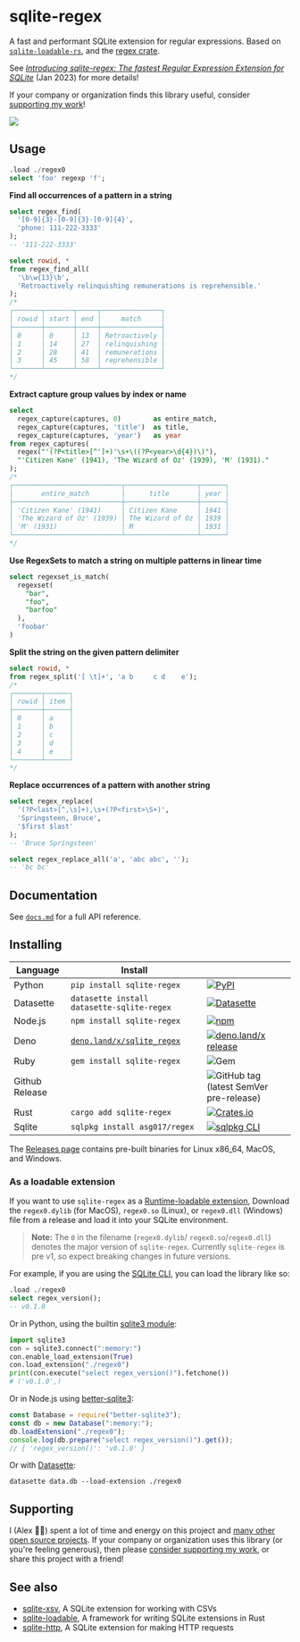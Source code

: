 
# sqlite-regex

A fast and performant SQLite extension for regular expressions. Based on [`sqlite-loadable-rs`](https://github.com/asg017/sqlite-loadable-rs), and the [regex crate](https://crates.io/crates/regex).

See [_Introducing sqlite-regex: The fastest Regular Expression Extension for SQLite_](https://observablehq.com/@asg017/introducing-sqlite-regex) (Jan 2023) for more details!

If your company or organization finds this library useful, consider [supporting my work](#supporting)!

![](./benchmarks/dates.png)

## Usage

```sql
.load ./regex0
select 'foo' regexp 'f';

```

**Find all occurrences of a pattern in a string**

```sql
select regex_find(
  '[0-9]{3}-[0-9]{3}-[0-9]{4}',
  'phone: 111-222-3333'
);
-- '111-222-3333'

select rowid, *
from regex_find_all(
  '\b\w{13}\b',
  'Retroactively relinquishing remunerations is reprehensible.'
);
/*
┌───────┬───────┬─────┬───────────────┐
│ rowid │ start │ end │     match     │
├───────┼───────┼─────┼───────────────┤
│ 0     │ 0     │ 13  │ Retroactively │
│ 1     │ 14    │ 27  │ relinquishing │
│ 2     │ 28    │ 41  │ remunerations │
│ 3     │ 45    │ 58  │ reprehensible │
└───────┴───────┴─────┴───────────────┘
*/
```

**Extract capture group values by index or name**

```sql
select
  regex_capture(captures, 0)        as entire_match,
  regex_capture(captures, 'title')  as title,
  regex_capture(captures, 'year')   as year
from regex_captures(
  regex("'(?P<title>[^']+)'\s+\((?P<year>\d{4})\)"),
  "'Citizen Kane' (1941), 'The Wizard of Oz' (1939), 'M' (1931)."
);
/*
┌───────────────────────────┬──────────────────┬──────┐
│       entire_match        │      title       │ year │
├───────────────────────────┼──────────────────┼──────┤
│ 'Citizen Kane' (1941)     │ Citizen Kane     │ 1941 │
│ 'The Wizard of Oz' (1939) │ The Wizard of Oz │ 1939 │
│ 'M' (1931)                │ M                │ 1931 │
└───────────────────────────┴──────────────────┴──────┘
*/
```

**Use RegexSets to match a string on multiple patterns in linear time**

```sql
select regexset_is_match(
  regexset(
    "bar",
    "foo",
    "barfoo"
  ),
  'foobar'
)
```

**Split the string on the given pattern delimiter**

```sql
select rowid, *
from regex_split('[ \t]+', 'a b     c d    e');
/*
┌───────┬──────┐
│ rowid │ item │
├───────┼──────┤
│ 0     │ a    │
│ 1     │ b    │
│ 2     │ c    │
│ 3     │ d    │
│ 4     │ e    │
└───────┴──────┘
*/
```

**Replace occurrences of a pattern with another string**

```sql
select regex_replace(
  '(?P<last>[^,\s]+),\s+(?P<first>\S+)',
  'Springsteen, Bruce',
  '$first $last'
);
-- 'Bruce Springsteen'

select regex_replace_all('a', 'abc abc', '');
-- 'bc bc'
```

## Documentation

See [`docs.md`](./docs.md) for a full API reference.

## Installing

| Language       | Install                                                        |                                                                                                                                                                                               |
| -------------- | -------------------------------------------------------------- | --------------------------------------------------------------------------------------------------------------------------------------------------------------------------------------------- |
| Python         | `pip install sqlite-regex`                                     | [![PyPI](https://img.shields.io/pypi/v/sqlite-regex.svg?color=blue&logo=python&logoColor=white)](https://pypi.org/project/sqlite-regex/)                                                      |
| Datasette      | `datasette install datasette-sqlite-regex`                     | [![Datasette](https://img.shields.io/pypi/v/datasette-sqlite-regex.svg?color=B6B6D9&label=Datasette+plugin&logoColor=white&logo=python)](https://datasette.io/plugins/datasette-sqlite-regex) |
| Node.js        | `npm install sqlite-regex`                                     | [![npm](https://img.shields.io/npm/v/sqlite-regex.svg?color=green&logo=nodedotjs&logoColor=white)](https://www.npmjs.com/package/sqlite-regex)                                                |
| Deno           | [`deno.land/x/sqlite_regex`](https://deno.land/x/sqlite_regex) | [![deno.land/x release](https://img.shields.io/github/v/release/asg017/sqlite-regex?color=fef8d2&include_prereleases&label=deno.land%2Fx&logo=deno)](https://deno.land/x/sqlite_regex)        |
| Ruby           | `gem install sqlite-regex`                                     | ![Gem](https://img.shields.io/gem/v/sqlite-regex?color=red&logo=rubygems&logoColor=white)                                                                                                     |
| Github Release |                                                                | ![GitHub tag (latest SemVer pre-release)](https://img.shields.io/github/v/tag/asg017/sqlite-regex?color=lightgrey&include_prereleases&label=Github+release&logo=github)                       |
| Rust           | `cargo add sqlite-regex`                                       | [![Crates.io](https://img.shields.io/crates/v/sqlite-regex?logo=rust)](https://crates.io/crates/sqlite-regex)                                                                                 |
| Sqlite         | `sqlpkg install asg017/regex`                                  | [![sqlpkg CLI](https://img.shields.io/badge/dynamic/json?url=https%3A%2F%2Fraw.githubusercontent.com%2Fmikeschinkel%2Fsqlite-regex%2Fmain%2Fsqlpkg.json&query=version&logo=sqlite&label=sqlpkg%20CLI&color=%2385cff3)](https://sqlpkg.org/)  |


<!--
| Elixir         | [`hex.pm/packages/sqlite_regex`](https://hex.pm/packages/sqlite_regex) | [![Hex.pm](https://img.shields.io/hexpm/v/sqlite_regex?color=purple&logo=elixir)](https://hex.pm/packages/sqlite_regex)                                                                       |
| Go             | `go get -u github.com/asg017/sqlite-regex/bindings/go`               | [![Go Reference](https://pkg.go.dev/badge/github.com/asg017/sqlite-regex/bindings/go.svg)](https://pkg.go.dev/github.com/asg017/sqlite-regex/bindings/go)                                     |
-->

The [Releases page](https://github.com/asg017/sqlite-regex/releases) contains pre-built binaries for Linux x86_64, MacOS, and Windows.

### As a loadable extension

If you want to use `sqlite-regex` as a [Runtime-loadable extension](https://www.sqlite.org/loadext.html), Download the `regex0.dylib` (for MacOS), `regex0.so` (Linux), or `regex0.dll` (Windows) file from a release and load it into your SQLite environment.

> **Note:**
> The `0` in the filename (`regex0.dylib`/ `regex0.so`/`regex0.dll`) denotes the major version of `sqlite-regex`. Currently `sqlite-regex` is pre v1, so expect breaking changes in future versions.

For example, if you are using the [SQLite CLI](https://www.sqlite.org/cli.html), you can load the library like so:

```sql
.load ./regex0
select regex_version();
-- v0.1.0
```

Or in Python, using the builtin [sqlite3 module](https://docs.python.org/3/library/sqlite3.html):

```python
import sqlite3
con = sqlite3.connect(":memory:")
con.enable_load_extension(True)
con.load_extension("./regex0")
print(con.execute("select regex_version()").fetchone())
# ('v0.1.0',)
```

Or in Node.js using [better-sqlite3](https://github.com/WiseLibs/better-sqlite3):

```javascript
const Database = require("better-sqlite3");
const db = new Database(":memory:");
db.loadExtension("./regex0");
console.log(db.prepare("select regex_version()").get());
// { 'regex_version()': 'v0.1.0' }
```

Or with [Datasette](https://datasette.io/):

```
datasette data.db --load-extension ./regex0
```

## Supporting

I (Alex 👋🏼) spent a lot of time and energy on this project and [many other open source projects](https://github.com/asg017?tab=repositories&q=&type=&language=&sort=stargazers). If your company or organization uses this library (or you're feeling generous), then please [consider supporting my work](https://alexgarcia.regex/work.html), or share this project with a friend!

## See also

- [sqlite-xsv](https://github.com/asg017/sqlite-xsv), A SQLite extension for working with CSVs
- [sqlite-loadable](https://github.com/asg017/sqlite-loadable-rs), A framework for writing SQLite extensions in Rust
- [sqlite-http](https://github.com/asg017/sqlite-http), A SQLite extension for making HTTP requests
